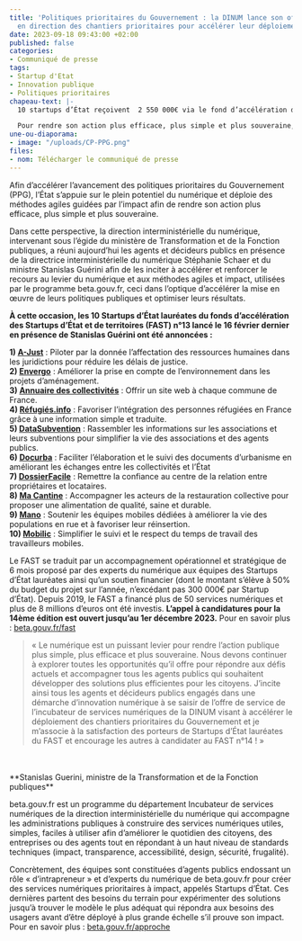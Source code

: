 ```yaml
---
title: 'Politiques prioritaires du Gouvernement : la DINUM lance son offre de service
  en direction des chantiers prioritaires pour accélérer leur déploiement'
date: 2023-09-18 09:43:00 +02:00
published: false
categories:
- Communiqué de presse
tags:
- Startup d'Etat
- Innovation publique
- Politiques prioritaires
chapeau-text: |-
  10 startups d’État reçoivent  2 550 000€ via le fond d’accélération des startups d’état et de territoires de la direction interministérielle du numérique.

  Pour rendre son action plus efficace, plus simple et plus souveraine, l’État s’appuie sur la puissance offerte par le numérique : qu’il s’agisse par exemple de dématérialisation permettant de faciliter les démarches des usagers les plus à l’aise avec le numérique et libérer du temps aux agents publics pour mieux accompagner les citoyens les plus isolés du numérique ou encore d’expérimenter l’utilisation d’outils d’intelligence artificielle pour améliorer la qualité des réponses apportées aux usagers.
une-ou-diaporama:
- image: "/uploads/CP-PPG.png"
files:
- nom: Télécharger le communiqué de presse
---
```


Afin d’accélérer l’avancement des politiques prioritaires du Gouvernement (PPG), l’État s’appuie sur le plein potentiel du numérique et déploie des méthodes agiles guidées par l’impact afin de rendre son action plus efficace, plus simple et plus souveraine. 

Dans cette perspective, la direction interministérielle du numérique, intervenant sous l’égide du ministère de Transformation et de la Fonction publiques, a réuni aujourd’hui les agents et décideurs publics en présence de la directrice interministérielle du numérique Stéphanie Schaer et du ministre Stanislas Guérini afin de les inciter à accélérer et renforcer le recours au levier du numérique et aux méthodes agiles et impact, utilisées par le programme beta.gouv.fr, ceci dans l’optique d’accélérer la mise en œuvre de leurs politiques publiques et optimiser leurs résultats.

**À cette occasion, les 10 Startups d’État lauréates du fonds d’accélération des Startups d’État et de territoires (FAST) n°13 lancé le 16 février dernier en présence de Stanislas Guérini ont été annoncées :**

**1) [A-Just](https://beta.gouv.fr/startups/a-just.html)** : Piloter par la donnée l’affectation des ressources humaines dans les juridictions pour réduire les délais de justice. 
<br>
**2) [Envergo](https://beta.gouv.fr/startups/envergo.html)** : Améliorer la prise en compte de l’environnement dans les projets d’aménagement.
<br>
**3) [Annuaire des collectivités](https://collectivite.fr/)** : Offrir un site web à chaque commune de France.
<br>
**4) [Réfugiés.info](https://refugies.info/fr)** : Favoriser l’intégration des personnes réfugiées en France grâce à une information simple et traduite.
<br>
**5) [DataSubvention](https://datasubvention.beta.gouv.fr/auth/login?url=%2F)** : Rassembler les informations sur les associations et leurs subventions pour simplifier la vie des associations et des agents publics.
<br> 
**6) [Docurba](https://docurba.beta.gouv.fr/)** : Faciliter l’élaboration et le suivi des documents d’urbanisme en améliorant les échanges entre les collectivités et l’État
<br> 
**7) [DossierFacile](https://www.dossierfacile.fr/)** : Remettre la confiance au centre de la relation entre propriétaires et locataires.
<br>
**8) [Ma Cantine](https://ma-cantine.agriculture.gouv.fr/accueil/)** : Accompagner les acteurs de la restauration collective pour proposer une alimentation de qualité, saine et durable.
<br>
**9) [Mano](https://mano-app.fabrique.social.gouv.fr/)** : Soutenir les équipes mobiles dédiées à améliorer la vie des populations en rue et à favoriser leur réinsertion.
<br> 
**10) [Mobilic](https://mobilic.beta.gouv.fr/)** : Simplifier le suivi et le respect du temps de travail des travailleurs mobiles.

Le FAST se traduit par un accompagnement opérationnel et stratégique de 6 mois proposé par des experts du numérique aux équipes des Startups d’État lauréates ainsi qu’un soutien financier (dont le montant s’élève à 50% du budget du projet sur l’année, n’excédant pas 300 000€ par Startup d’État). Depuis 2019, le FAST a financé plus de 50 services numériques et plus de 8 millions d’euros ont été investis. **L’appel à candidatures pour la 14ème édition est ouvert jusqu’au 1er décembre 2023.** Pour en savoir plus : [beta.gouv.fr/fast](https://beta.gouv.fr/fast/)

> « Le numérique est un puissant levier pour rendre l’action publique plus simple, plus efficace et plus souveraine. Nous devons continuer à explorer toutes les opportunités qu’il offre pour répondre aux défis actuels et accompagner tous les agents publics qui souhaitent développer des solutions plus efficientes pour les citoyens. J’incite ainsi tous les agents et décideurs publics engagés dans une démarche d’innovation numérique à se saisir de l’offre de service de l’incubateur de services numériques de la DINUM visant à accélérer le déploiement des chantiers prioritaires du Gouvernement et je m’associe à la satisfaction des porteurs de Startups d’État lauréates du FAST et encourage les autres à candidater au FAST n°14 ! »
<br>
<br>**Stanislas Guerini, ministre de la Transformation et de la Fonction publiques**

beta.gouv.fr est un programme du département Incubateur de services numériques de la direction interministérielle du numérique qui accompagne les administrations publiques à construire des services numériques utiles, simples, faciles à utiliser afin d’améliorer le quotidien des citoyens, des entreprises ou des agents tout en répondant à un haut niveau de standards techniques (impact, transparence, accessibilité, design, sécurité, frugalité). 

Concrètement, des équipes sont constituées d’agents publics endossant un rôle « d’intrapreneur » et d’experts du numérique de beta.gouv.fr pour créer des services numériques prioritaires à impact, appelés Startups d’État. Ces dernières partent des besoins du terrain pour expérimenter des solutions jusqu’à trouver le modèle le plus adéquat qui répondra aux besoins des usagers avant d’être déployé à plus grande échelle s’il prouve son impact. Pour en savoir plus : [beta.gouv.fr/approche](https://beta.gouv.fr/approche)